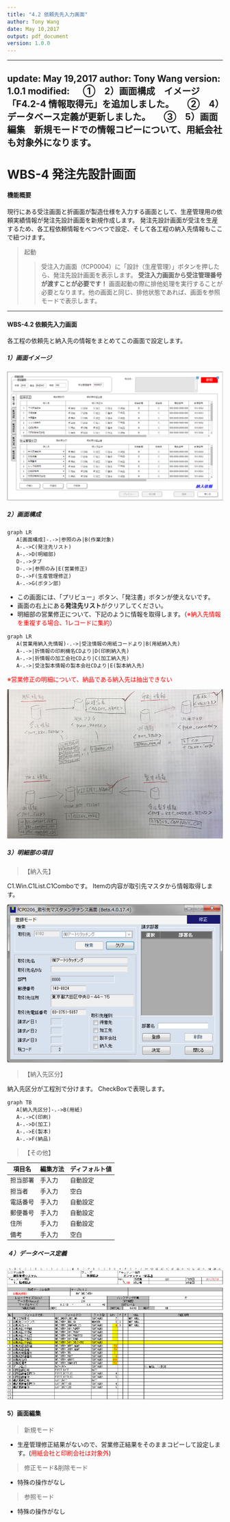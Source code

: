 ```yaml
---
title: "4.2 依頼先先入力画面"
author: Tony Wang
date: May 10,2017
output: pdf_document
version: 1.0.0
---
```

---
update: May 19,2017
author: Tony Wang
version: 1.0.1
modified:
　    ①　2）画面構成　イメージ「F4.2-4 情報取得元」を追加しました。
　    ②　4）データベース定義が更新しました。
  　  ③　5）画面編集　新規モードでの情報コピーについて、用紙会社も対象外になります。
---
# WBS-4 発注先設計画面
#### 機能概要
現行にある受注画面と折画面が製造仕様を入力する画面として、生産管理用の依頼実績情報が発注先設計画面を新規作成します。
発注先設計画面が受注を生産するため、各工程依頼情報をべつべつで設定、そして各工程の納入先情報もここで紐つけます。
> 起動
 >>受注入力画面（fCP0004）に「設計（生産管理）」ボタンを押したら、発注先設計画面を表示します。
**受注入力画面から受注管理番号が渡すことが必要です！**
画面起動の際に排他処理を実行することが必要となります。他の画面と同じ、排他状態であれば、画面を参照モードで表示します。
---
#### WBS-4.2 依頼先入力画面
各工程の依頼先と納入先の情報をまとめてこの画面で設定します。

##### 1）画面イメージ

![F4.2-1](image/F4.2-1.png)

##### 2）画面構成
```mermaid
graph LR
   A[画面構成]-.->|参照のみ|B(作業対象)
   A-.->C(発注先リスト)
   A-.->D(明細部)
   D-.->タブ
   D-.->|参照のみ|E(営業修正)
   D-.->F(生産管理修正)
   A-.->G(ボタン部)
```
* この画面には、「プリビュー」ボタン、「発注書」ボタンが使えないです。
* 画面の右上にある**発注先リスト**がクリアしてください。
* 明細部の営業修正について、下記のように情報を取得します。（<font color=red>※納入先情報を重複する場合、1レコードに集約</font>）

```mermaid
graph LR
   A(営業用納入先情報)-.->|受注情報の用紙コードより|B(用紙納入先)
   A-.->|折情報の印刷機名CDより|D(印刷納入先)
   A-.->|折情報の加工会社CDより|C(加工納入先)
   A-.->|受注製本情報の製本会社CDより|E(製本納入先)
```
<font color=red>※営業修正の明細について、納品である納入先は抽出できない</font>

![F4.2-4 情報取得元](image/F4.2-4.jpg)

##### 3）明細部の項目

>【納入先】
>
C1.Win.C1List.C1Comboです。
Itemの内容が取引先マスタから情報取得します。

![F4.2-2](image/F4.2-2.png)

>【納入先区分】
>
納入先区分が工程別で分けます。
CheckBoxで表現します。
```mermaid
graph TB
   A[納入先区分]-.->B(用紙)
   A-.->C(印刷)
   A-.->D(加工)
   A-.->E(製本)
   A-.->F(納品)
```
>【その他】

項目名   | 編集方法 | ディフォルト値
---------|----------|---------------
担当部署 | 手入力   | 自動設定
担当者   | 手入力   | 空白
電話番号 | 手入力   | 自動設定
郵便番号 | 手入力   | 自動設定
住所     | 手入力   | 自動設定
備考     | 手入力   | 空白

##### ４）データベース定義

![F4.2-3](image/F4.2-3.png)

#### 5）画面編集

>新規モード

* 生産管理修正結果がないので、営業修正結果をそのままコピーして設定します。(<font color=red>用紙会社と印刷会社は対象外</font>)

>修正モード&削除モード

* 特殊の操作がなし

>参照モード
* 特殊の操作がなし
